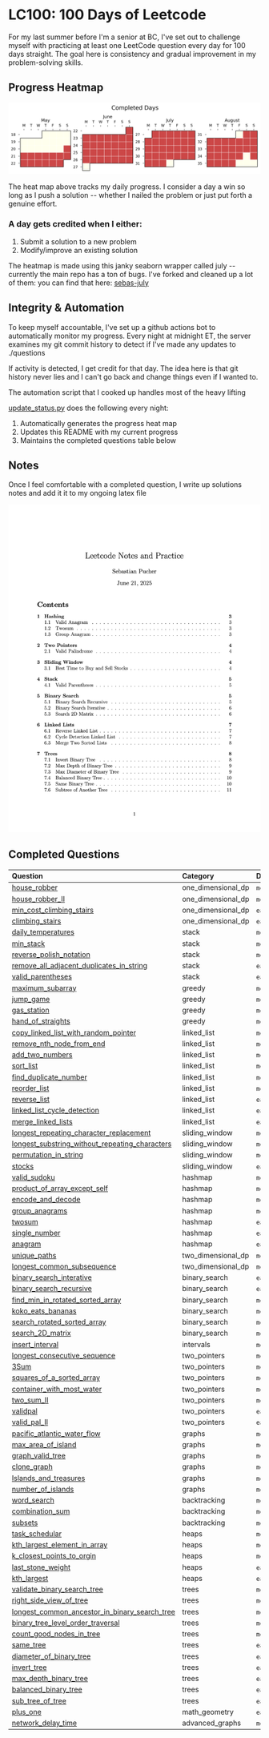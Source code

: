 # LC100: 100 Days of Leetcode

For my last summer before I'm a senior at BC, I've set out to challenge myself with practicing at least one LeetCode question every day for 100 days straight. The goal here is consistency and gradual improvement in my problem-solving skills.

## Progress Heatmap
![sebas's progress xD)](./auto_assets/plot.png)


The heat map above tracks my daily progress. I consider a day a win so long as I push a solution -- whether I nailed the problem or just put forth a genuine effort.

### A day gets credited when I either:

1. Submit a solution to a new problem
2. Modify/improve an existing solution

The heatmap is made using this janky seaborn wrapper called july -- currently the main repo has a ton of bugs. I've forked and cleaned up a lot of them: you can find that here: [sebas-july](https://github.com/SebPuchi/july)

## Integrity & Automation 

To keep myself accountable, I've set up a github actions bot to automatically monitor my progress. Every night at midnight ET, the server examines my git commit history to detect if I've made any updates to ./questions

If activity is detected, I get credit for that day. The idea here is that git history never lies and I can't go back and change things even if I wanted to. 

The automation script that I cooked up handles most of the heavy lifting

[update_status.py](./update_status.py) does the following every night:

1. Automatically generates the progress heat map
2. Updates this README with my current progress
3. Maintains the completed questions table below

## Notes
Once I feel comfortable with a completed question, I write up solutions notes and add it it to my ongoing latex file

<p align="center">
  <a href="./notex.pdf">
    <img src="./auto_assets/notes.png" width="750">
  </a>
</p>

## Completed Questions
| Question | Category | Difficulty |
|:-----------------------------|:---------|:------------|
| [house_robber](./questions/one_dimensional_dp/medium/house_robber.py) | one_dimensional_dp | `medium` |
| [house_robber_II](./questions/one_dimensional_dp/medium/house_robber_II.py) | one_dimensional_dp | `medium` |
| [min_cost_climbing_stairs](./questions/one_dimensional_dp/easy/min_cost_climbing_stairs.py) | one_dimensional_dp | `easy` |
| [climbing_stairs](./questions/one_dimensional_dp/easy/climbing_stairs.py) | one_dimensional_dp | `easy` |
| [daily_temperatures](./questions/stack/medium/daily_temperatures.py) | stack | `medium` |
| [min_stack](./questions/stack/medium/min_stack.py) | stack | `medium` |
| [reverse_polish_notation](./questions/stack/medium/reverse_polish_notation.py) | stack | `medium` |
| [remove_all_adjacent_duplicates_in_string](./questions/stack/easy/remove_all_adjacent_duplicates_in_string.py) | stack | `easy` |
| [valid_parentheses](./questions/stack/easy/valid_parentheses.py) | stack | `easy` |
| [maximum_subarray](./questions/greedy/medium/maximum_subarray.py) | greedy | `medium` |
| [jump_game](./questions/greedy/medium/jump_game.py) | greedy | `medium` |
| [gas_station](./questions/greedy/medium/gas_station.py) | greedy | `medium` |
| [hand_of_straights](./questions/greedy/medium/hand_of_straights.py) | greedy | `medium` |
| [copy_linked_list_with_random_pointer](./questions/linked_list/medium/copy_linked_list_with_random_pointer.py) | linked_list | `medium` |
| [remove_nth_node_from_end](./questions/linked_list/medium/remove_nth_node_from_end.py) | linked_list | `medium` |
| [add_two_numbers](./questions/linked_list/medium/add_two_numbers.py) | linked_list | `medium` |
| [sort_list](./questions/linked_list/medium/sort_list.py) | linked_list | `medium` |
| [find_duplicate_number](./questions/linked_list/medium/find_duplicate_number.py) | linked_list | `medium` |
| [reorder_list](./questions/linked_list/medium/reorder_list.py) | linked_list | `medium` |
| [reverse_list](./questions/linked_list/easy/reverse_list.py) | linked_list | `easy` |
| [linked_list_cycle_detection](./questions/linked_list/easy/linked_list_cycle_detection.py) | linked_list | `easy` |
| [merge_linked_lists](./questions/linked_list/easy/merge_linked_lists.py) | linked_list | `easy` |
| [longest_repeating_character_replacement](./questions/sliding_window/medium/longest_repeating_character_replacement.py) | sliding_window | `medium` |
| [longest_substring_without_repeating_characters](./questions/sliding_window/medium/longest_substring_without_repeating_characters.py) | sliding_window | `medium` |
| [permutation_in_string](./questions/sliding_window/medium/permutation_in_string.py) | sliding_window | `medium` |
| [stocks](./questions/sliding_window/easy/stocks.py) | sliding_window | `easy` |
| [valid_sudoku](./questions/hashmap/medium/valid_sudoku.py) | hashmap | `medium` |
| [product_of_array_except_self](./questions/hashmap/medium/product_of_array_except_self.py) | hashmap | `medium` |
| [encode_and_decode](./questions/hashmap/medium/encode_and_decode.py) | hashmap | `medium` |
| [group_anagrams](./questions/hashmap/medium/group_anagrams.py) | hashmap | `medium` |
| [twosum](./questions/hashmap/easy/twosum.py) | hashmap | `easy` |
| [single_number](./questions/hashmap/easy/single_number.py) | hashmap | `easy` |
| [anagram](./questions/hashmap/easy/anagram.py) | hashmap | `easy` |
| [unique_paths](./questions/two_dimensional_dp/medium/unique_paths.py) | two_dimensional_dp | `medium` |
| [longest_common_subsequence](./questions/two_dimensional_dp/medium/longest_common_subsequence.py) | two_dimensional_dp | `medium` |
| [binary_search_interative](./questions/binary_search/easy/binary_search_interative.py) | binary_search | `easy` |
| [binary_search_recursive](./questions/binary_search/easy/binary_search_recursive.py) | binary_search | `easy` |
| [find_min_in_rotated_sorted_array](./questions/binary_search/meduim/find_min_in_rotated_sorted_array.py) | binary_search | `meduim` |
| [koko_eats_bananas](./questions/binary_search/meduim/koko_eats_bananas.py) | binary_search | `meduim` |
| [search_rotated_sorted_array](./questions/binary_search/meduim/search_rotated_sorted_array.py) | binary_search | `meduim` |
| [search_2D_matrix](./questions/binary_search/meduim/search_2D_matrix.py) | binary_search | `meduim` |
| [insert_interval](./questions/intervals/medium/insert_interval.py) | intervals | `medium` |
| [longest_consecutive_sequence](./questions/two_pointers/medium/longest_consecutive_sequence.py) | two_pointers | `medium` |
| [3Sum](./questions/two_pointers/medium/3Sum.py) | two_pointers | `medium` |
| [squares_of_a_sorted_array](./questions/two_pointers/medium/squares_of_a_sorted_array.py) | two_pointers | `medium` |
| [container_with_most_water](./questions/two_pointers/medium/container_with_most_water.py) | two_pointers | `medium` |
| [two_sum_II](./questions/two_pointers/medium/two_sum_II.py) | two_pointers | `medium` |
| [validpal](./questions/two_pointers/easy/validpal.py) | two_pointers | `easy` |
| [valid_pal_II](./questions/two_pointers/easy/valid_pal_II.py) | two_pointers | `easy` |
| [pacific_atlantic_water_flow](./questions/graphs/medium/pacific_atlantic_water_flow.py) | graphs | `medium` |
| [max_area_of_island](./questions/graphs/medium/max_area_of_island.py) | graphs | `medium` |
| [graph_valid_tree](./questions/graphs/medium/graph_valid_tree.py) | graphs | `medium` |
| [clone_graph](./questions/graphs/medium/clone_graph.py) | graphs | `medium` |
| [Islands_and_treasures](./questions/graphs/medium/Islands_and_treasures.py) | graphs | `medium` |
| [number_of_islands](./questions/graphs/medium/number_of_islands.py) | graphs | `medium` |
| [word_search](./questions/backtracking/medium/word_search.py) | backtracking | `medium` |
| [combination_sum](./questions/backtracking/medium/combination_sum.py) | backtracking | `medium` |
| [subsets](./questions/backtracking/medium/subsets.py) | backtracking | `medium` |
| [task_schedular](./questions/heaps/medium/task_schedular.py) | heaps | `medium` |
| [kth_largest_element_in_array](./questions/heaps/medium/kth_largest_element_in_array.py) | heaps | `medium` |
| [k_closest_points_to_orgin](./questions/heaps/medium/k_closest_points_to_orgin.py) | heaps | `medium` |
| [last_stone_weight](./questions/heaps/easy/last_stone_weight.py) | heaps | `easy` |
| [kth_largest](./questions/heaps/easy/kth_largest.py) | heaps | `easy` |
| [validate_binary_search_tree](./questions/trees/medium/validate_binary_search_tree.py) | trees | `medium` |
| [right_side_view_of_tree](./questions/trees/medium/right_side_view_of_tree.py) | trees | `medium` |
| [longest_common_ancestor_in_binary_search_tree](./questions/trees/medium/longest_common_ancestor_in_binary_search_tree.py) | trees | `medium` |
| [binary_tree_level_order_traversal](./questions/trees/medium/binary_tree_level_order_traversal.py) | trees | `medium` |
| [count_good_nodes_in_tree](./questions/trees/medium/count_good_nodes_in_tree.py) | trees | `medium` |
| [same_tree](./questions/trees/easy/same_tree.py) | trees | `easy` |
| [diameter_of_binary_tree](./questions/trees/easy/diameter_of_binary_tree.py) | trees | `easy` |
| [invert_tree](./questions/trees/easy/invert_tree.py) | trees | `easy` |
| [max_depth_binary_tree](./questions/trees/easy/max_depth_binary_tree.py) | trees | `easy` |
| [balanced_binary_tree](./questions/trees/easy/balanced_binary_tree.py) | trees | `easy` |
| [sub_tree_of_tree](./questions/trees/easy/sub_tree_of_tree.py) | trees | `easy` |
| [plus_one](./questions/math_geometry/easy/plus_one.py) | math_geometry | `easy` |
| [network_delay_time](./questions/advanced_graphs/medium/network_delay_time.py) | advanced_graphs | `medium` |
